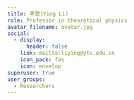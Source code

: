 ```yaml
---
title: 李营(Ying Li)
role: Professor in theoretical physics
avatar_filename: avatar.jpg
social:
  - display:
      header: false
    link: mailto:liying@ytu.edu.cn
    icon_pack: fas
    icon: envelop
superuser: true
user_groups:
  - Researchers
---
```

